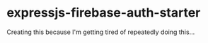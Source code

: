 # expressjs-firebase-auth-starter
Creating this because I'm getting tired of repeatedly doing this...
